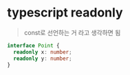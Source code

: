 # typescript readonly

> const로 선언하는 거 라고 생각하면 됨

```ts
interface Point {
  readonly x: number;
  readonly y: number;
}
```
